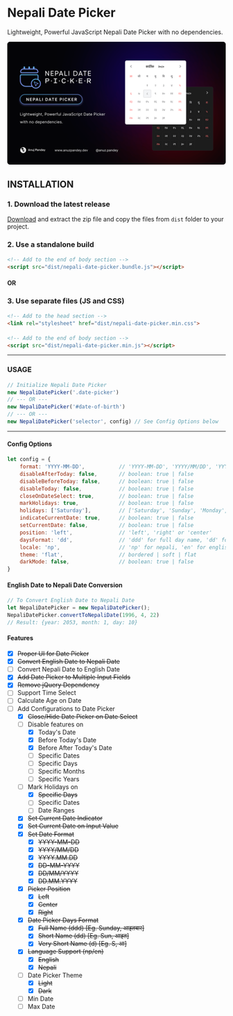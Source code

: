 # Nepali Date Picker
Lightweight, Powerful JavaScript Nepali Date Picker with no dependencies.

![branding-image.png](public%2Fimg%2Fbranding-image.png)

## INSTALLATION

### 1. Download the latest release
[Download](https://github.com/anuzpandey/nepali-date-picker/releases/latest) and extract the zip file and copy the files from `dist` folder to your project.

### 2. Use a standalone build
```html
<!-- Add to the end of body section -->
<script src="dist/nepali-date-picker.bundle.js"></script>
```
#### OR

### 3. Use separate files (JS and CSS)
```html
<!-- Add to the head section -->
<link rel="stylesheet" href="dist/nepali-date-picker.min.css">

<!-- Add to the end of body section -->
<script src="dist/nepali-date-picker.min.js"></script>
```

---

### USAGE
```javascript
// Initialize Nepali Date Picker
new NepaliDatePicker('.date-picker')
// --- OR ---
new NepaliDatePicker('#date-of-birth')
// --- OR ---
new NepaliDatePicker('selector', config) // See Config Options below
```

---

#### Config Options

```javascript
let config = {
    format: 'YYYY-MM-DD',           // 'YYYY-MM-DD', 'YYYY/MM/DD', 'YYYY.MM.DD', 'DD-MM-YYYY', 'DD/MM/YYYY', 'DD.MM.YYYY'  
    disableAfterToday: false,       // boolean: true | false
    disableBeforeToday: false,      // boolean: true | false
    disableToday: false,            // boolean: true | false
    closeOnDateSelect: true,        // boolean: true | false
    markHolidays: true,             // boolean: true | false
    holidays: ['Saturday'],         // ['Saturday', 'Sunday', 'Monday', 'Tuesday', 'Wednesday', 'Thursday', 'Friday']
    indicateCurrentDate: true,      // boolean: true | false
    setCurrentDate: false,          // boolean: true | false
    position: 'left',               // 'left', 'right' or 'center'
    daysFormat: 'dd',               // 'ddd' for full day name, 'dd' for short day name, 'd' for 1 letter day name
    locale: 'np',                   // 'np' for nepali, 'en' for english
    theme: 'flat',                  // bordered | soft | flat
    darkMode: false,                // boolean: true | false
}
````

#### English Date to Nepali Date Conversion

```javascript
// To Convert English Date to Nepali Date
let NepaliDatePicker = new NepaliDatePicker();
NepaliDatePicker.convertToNepaliDate(1996, 4, 22)
// Result: {year: 2053, month: 1, day: 10}
```

#### Features
- [x] ~~Proper UI for Date Picker~~
- [x] ~~Convert English Date to Nepali Date~~
- [ ] Convert Nepali Date to English Date
- [x] ~~Add Date Picker to Multiple Input Fields~~
- [x] ~~Remove jQuery Dependency~~
- [ ] Support Time Select
- [ ] Calculate Age on Date
- [ ] Add Configurations to Date Picker
    - [x] ~~Close/Hide Date Picker on Date Select~~
    - [ ] Disable features on
        - [x] Today's Date
        - [x] Before Today's Date
        - [x] Before After Today's Date
        - [ ] Specific Dates
        - [ ] Specific Days
        - [ ] Specific Months
        - [ ] Specific Years
    - [ ] Mark Holidays on
        - [x] ~~Specific Days~~
        - [ ] Specific Dates
        - [ ] Date Ranges
    - [x] ~~Set Current Date Indicator~~
    - [x] ~~Set Current Date on Input Value~~
    - [x] ~~Set Date Format~~
        - [x] ~~YYYY-MM-DD~~
        - [x] ~~YYYY/MM/DD~~
        - [x] ~~YYYY.MM.DD~~
        - [x] ~~DD-MM-YYYY~~
        - [x] ~~DD/MM/YYYY~~
        - [x] ~~DD.MM.YYYY~~
    - [x] ~~Picker Position~~
        - [x] ~~Left~~
        - [x] ~~Center~~
        - [x] ~~Right~~
    - [x] ~~Date Picker Days Format~~
        - [x] ~~Full Name (ddd) [Eg. Sunday, आइतबार]~~
        - [x] ~~Short Name (dd) [Eg. Sun, आइत]~~
        - [x] ~~Very Short Name (d) [Eg. S, आ]~~
    - [x] ~~Language Support (np/en)~~
        - [x] ~~English~~
        - [x] ~~Nepali~~
    - [ ] Date Picker Theme
        - [x] ~~Light~~
        - [x] ~~Dark~~
    - [ ] Min Date
    - [ ] Max Date